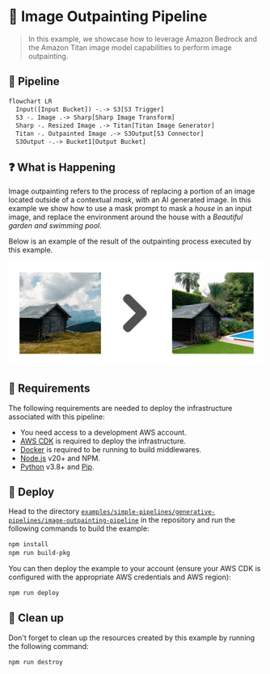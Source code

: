 # 🎨 Image Outpainting Pipeline

> In this example, we showcase how to leverage Amazon Bedrock and the Amazon Titan image model capabilities to perform image outpainting.

## :dna: Pipeline

```mermaid
flowchart LR
  Input([Input Bucket]) -.-> S3[S3 Trigger]
  S3 -. Image .-> Sharp[Sharp Image Transform]
  Sharp -. Resized Image .-> Titan[Titan Image Generator]
  Titan -. Outpainted Image .-> S3Output[S3 Connector]
  S3Output -.-> Bucket1[Output Bucket]
```

## ❓ What is Happening

Image outpainting refers to the process of replacing a portion of an image located outside of a contextual _mask_, with an AI generated image. In this example we show how to use a mask prompt to mask a _house_ in an input image, and replace the environment around the house with a _Beautiful garden and swimming pool_.

Below is an example of the result of the outpainting process executed by this example.

<p align="center">
  <img src="assets/result.png">
</p>

## 📝 Requirements

The following requirements are needed to deploy the infrastructure associated with this pipeline:

- You need access to a development AWS account.
- [AWS CDK](https://docs.aws.amazon.com/cdk/latest/guide/getting_started.html#getting_started_install) is required to deploy the infrastructure.
- [Docker](https://docs.docker.com/get-docker/) is required to be running to build middlewares.
- [Node.js](https://nodejs.org/en/download/) v20+ and NPM.
- [Python](https://www.python.org/downloads/) v3.8+ and [Pip](https://pip.pypa.io/en/stable/installation/).

## 🚀 Deploy

Head to the directory [`examples/simple-pipelines/generative-pipelines/image-outpainting-pipeline`](/examples/simple-pipelines/generative-pipelines/image-outpainting-pipeline) in the repository and run the following commands to build the example:

```bash
npm install
npm run build-pkg
```

You can then deploy the example to your account (ensure your AWS CDK is configured with the appropriate AWS credentials and AWS region):

```bash
npm run deploy
```

## 🧹 Clean up

Don't forget to clean up the resources created by this example by running the following command:

```bash
npm run destroy
```
